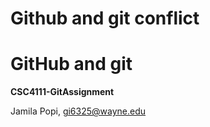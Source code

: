 # Github and git conflict

# GitHub and git

**CSC4111-GitAssignment**

Jamila Popi, gi6325@wayne.edu
